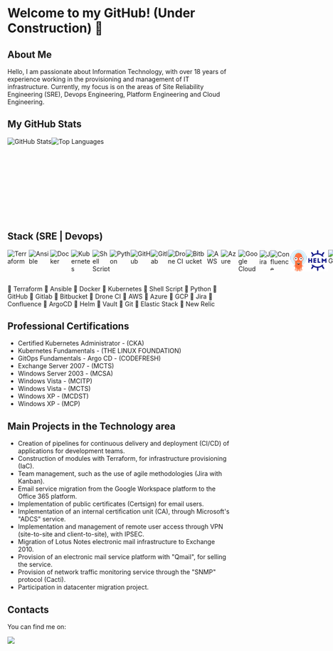 <!--
**Tiago-TSG/tiago-tsg** is a ✨ _special_ ✨ repository because its `README.md` (this file) appears on your GitHub profile.

Here are some ideas to get you started:

- 🔭 I’m currently working on ...
- 🌱 I’m currently learning ...
- 👯 I’m looking to collaborate on ...
- 🤔 I’m looking for help with ...
- 💬 Ask me about ...
- 📫 How to reach me: ...
- 😄 Pronouns: ...
- ⚡ Fun fact: ...
-->

# Welcome to my GitHub! (Under Construction) 🚧

## About Me
    
Hello, I am passionate about Information Technology, with over 18 years of experience working in the provisioning and management of IT infrastructure. Currently, my focus is on the areas of Site Reliability Engineering (SRE), Devops Engineering, Platform Engineering and Cloud Engineering.

## My GitHub Stats

<div style="display: inline-flex; justify-content: center; align-items: center; max-width: 200%;">
    <img src="https://github-readme-stats.vercel.app/api?username=tiago-tsg&show_icons=true&theme=radical" alt="GitHub Stats" height="180em" style="display: block;" />
    <img src="https://github-readme-stats.vercel.app/api/top-langs/?username=tiago-tsg&layout=compact&theme=radical" alt="Top Languages" height="180em" style="display: block;" />
</div>

## Stack (SRE | Devops)

<div style="display: flex; flex-direction: row; align-items: center; justify-content: space-around;">

  <img src="https://img.icons8.com/color/48/000000/terraform.png" alt="Terraform" style="width: 48px; height: 48px;" />
  <img src="https://img.icons8.com/color/48/000000/ansible.png" alt="Ansible" style="width: 48px; height: 48px;" />
  <img src="https://img.icons8.com/color/48/000000/docker.png" alt="Docker" style="width: 48px; height: 48px;" />
  <img src="https://img.icons8.com/color/48/000000/kubernetes.png" alt="Kubernetes" style="width: 48px; height: 48px;" />
  <img src="https://img.icons8.com/color/48/000000/console.png" alt="Shell Script" style="width: 48px; height: 48px;" />
  <img src="https://img.icons8.com/color/48/000000/python.png" alt="Python" style="width: 48px; height: 48px;" />
  <img src="https://img.icons8.com/color/48/000000/github.png" alt="GitHub" style="width: 48px; height: 48px;" />
  <img src="https://img.icons8.com/color/48/000000/gitlab.png" alt="Gitlab" style="width: 48px; height: 48px;" />
  <img src="https://img.icons8.com/color/48/000000/drone.png" alt="Drone CI" style="width: 48px; height: 48px;" />
  <img src="https://img.icons8.com/color/48/000000/bitbucket.png" alt="Bitbucket"style="width: 48px; height: 48px;" />
  <img src="https://img.icons8.com/color/48/000000/amazon-web-services.png" alt="AWS" style="width: 48px; height: 48px;" />
  <img src="https://img.icons8.com/color/48/000000/azure-1.png" alt="Azure" style="width: 48px; height: 48px;" />
  <img src="https://img.icons8.com/color/48/000000/google-cloud.png" alt="Google Cloud" style="width: 48px; height: 48px;" />
  <img src="https://img.icons8.com/color/48/000000/jira.png" alt="Jira" style="width: 45px; height: 45px;" />
  <img src="https://img.icons8.com/color/48/000000/confluence.png" alt="Confluence" style="width: 45px; height: 45px;" />
  <img src="https://raw.githubusercontent.com/cncf/artwork/master/projects/argo/icon/color/argo-icon-color.png" alt="Argo CD" style="width: 48px; height: 48px;" />
  <img src="https://raw.githubusercontent.com/cncf/artwork/master/projects/helm/icon/color/helm-icon-color.svg" alt="Helm" style="width: 48px; height: 48px;" />
  <img src="https://img.icons8.com/color/48/000000/git.png" alt="Git" style="width: 48px; height: 48px;" />
  <img src="https://raw.githubusercontent.com/hashicorp/vault/main/ui/public/vault-logo.svg" alt="Vault" style="width: 40px; height: 40px;" />
  <img src="https://www.vectorlogo.zone/logos/elastic/elastic-icon.svg" alt="Elastic Stack" style="width: 43px; height: 43px;" />
  <img src="https://www.vectorlogo.zone/logos/newrelic/newrelic-icon.svg" alt="New Relic" style="width: 43px; height: 43px;" />
 
</div>

<br/>

🔹 Terraform
🔹 Ansible
🔹 Docker
🔹 Kubernetes
🔹 Shell Script
🔹 Python
🔹 GitHub
🔹 Gitlab
🔹 Bitbucket 
🔹 Drone CI
🔹 AWS
🔹 Azure
🔹 GCP
🔹 Jira
🔹 Confluence
🔹 ArgoCD 
🔹 Helm
🔹 Vault
🔹 Git
🔹 Elastic Stack
🔹 New Relic


<!--

## Projects
- [Projeto 1](https://github.com/seu-usuario/projeto1): Descrição do projeto.
- [Projeto 2](https://github.com/seu-usuario/projeto2): Descrição do projeto.
- [Projeto 3](https://github.com/seu-usuario/projeto3): Descrição do projeto.

-->

## Professional Certifications

- Certified Kubernetes Administrator - (CKA)
- Kubernetes Fundamentals - (THE LINUX FOUNDATION)
- GitOps Fundamentals - Argo CD - (CODEFRESH)
- Exchange Server 2007 - (MCTS)
- Windows Server 2003 - (MCSA)
- Windows Vista - (MCITP)
- Windows Vista - (MCTS)
- Windows XP - (MCDST)
- Windows XP - (MCP)

## Main Projects in the Technology area

- Creation of pipelines for continuous delivery and deployment (CI/CD) of applications for development teams.
- Construction of modules with Terraform, for infrastructure provisioning (IaC).
- Team management, such as the use of agile methodologies (Jira with Kanban).
- Email service migration from the Google Workspace platform to the Office 365 platform.
- Implementation of public certificates (Certsign) for email users.
- Implementation of an internal certification unit (CA), through Microsoft's "ADCS" service.
- Implementation and management of remote user access through VPN (site-to-site and client-to-site), with IPSEC.
- Migration of Lotus Notes electronic mail infrastructure to Exchange 2010.
- Provision of an electronic mail service platform with "Qmail", for selling the service.
- Provision of network traffic monitoring service through the "SNMP" protocol (Cacti).
- Participation in datacenter migration project.

## Contacts
  You can find me on:

  <div>
    <a href="https://www.linkedin.com/in/tiagotsg/"><img src="https://img.shields.io/badge/LinkedIn-0077B5?style=for-the-badge&logo=linkedin&logoColor=white")><a/>
  </div>
